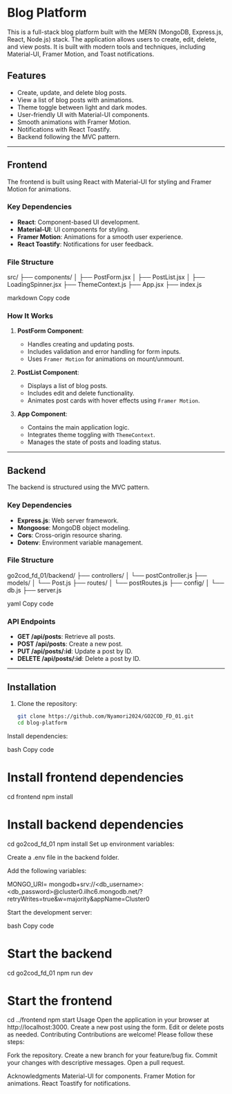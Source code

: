 # Blog Platform

This is a full-stack blog platform built with the MERN (MongoDB, Express.js, React, Node.js) stack. The application allows users to create, edit, delete, and view posts. It is built with modern tools and techniques, including Material-UI, Framer Motion, and Toast notifications.

## Features

- Create, update, and delete blog posts.
- View a list of blog posts with animations.
- Theme toggle between light and dark modes.
- User-friendly UI with Material-UI components.
- Smooth animations with Framer Motion.
- Notifications with React Toastify.
- Backend following the MVC pattern.

---

## Frontend

The frontend is built using React with Material-UI for styling and Framer Motion for animations.

### Key Dependencies

- **React**: Component-based UI development.
- **Material-UI**: UI components for styling.
- **Framer Motion**: Animations for a smooth user experience.
- **React Toastify**: Notifications for user feedback.

### File Structure

src/ ├── components/ │ ├── PostForm.jsx │ ├── PostList.jsx │ ├── LoadingSpinner.jsx ├── ThemeContext.js ├── App.jsx ├── index.js

markdown
Copy code

### How It Works

1. **PostForm Component**:
   - Handles creating and updating posts.
   - Includes validation and error handling for form inputs.
   - Uses `Framer Motion` for animations on mount/unmount.

2. **PostList Component**:
   - Displays a list of blog posts.
   - Includes edit and delete functionality.
   - Animates post cards with hover effects using `Framer Motion`.

3. **App Component**:
   - Contains the main application logic.
   - Integrates theme toggling with `ThemeContext`.
   - Manages the state of posts and loading status.

---

## Backend

The backend is structured using the MVC pattern.

### Key Dependencies

- **Express.js**: Web server framework.
- **Mongoose**: MongoDB object modeling.
- **Cors**: Cross-origin resource sharing.
- **Dotenv**: Environment variable management.

### File Structure

 go2cod_fd_01/backend/ ├── controllers/ │ └── postController.js ├── models/ │ └── Post.js ├── routes/ │ └── postRoutes.js ├── config/ │ └── db.js ├── server.js

yaml
Copy code

### API Endpoints

- **GET /api/posts**: Retrieve all posts.
- **POST /api/posts**: Create a new post.
- **PUT /api/posts/:id**: Update a post by ID.
- **DELETE /api/posts/:id**: Delete a post by ID.

---

## Installation

1. Clone the repository:

   ```bash
   git clone https://github.com/Nyamori2024/GO2COD_FD_01.git
   cd blog-platform
Install dependencies:

bash
Copy code
# Install frontend dependencies
cd frontend
npm install

# Install backend dependencies
cd go2cod_fd_01
npm install
Set up environment variables:

Create a .env file in the backend folder.

Add the following variables:

MONGO_URI= mongodb+srv://<db_username>:<db_password>@cluster0.ilhc6.mongodb.net/?retryWrites=true&w=majority&appName=Cluster0

Start the development server:

bash
Copy code
# Start the backend
cd go2cod_fd_01
npm run dev

# Start the frontend
cd ../frontend
npm start
Usage
Open the application in your browser at http://localhost:3000.
Create a new post using the form.
Edit or delete posts as needed.
Contributing
Contributions are welcome! Please follow these steps:

Fork the repository.
Create a new branch for your feature/bug fix.
Commit your changes with descriptive messages.
Open a pull request.


Acknowledgments
Material-UI for components.
Framer Motion for animations.
React Toastify for notifications.
